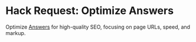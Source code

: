 Hack Request: Optimize Answers
======

Optimize [Answers](https://github.com/codeforamerica/honolulu_answers) for high-quality SEO, focusing on page URLs, speed, and markup.
